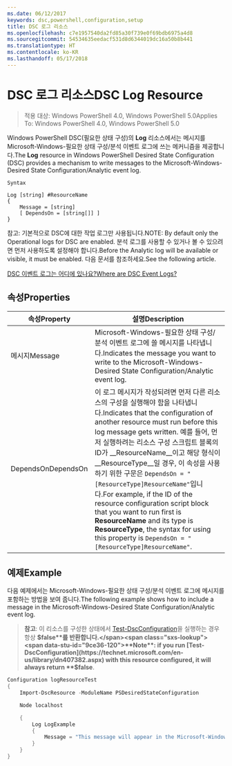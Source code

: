 ```yaml
---
ms.date: 06/12/2017
keywords: dsc,powershell,configuration,setup
title: DSC 로그 리소스
ms.openlocfilehash: c7e1957540da2fd85a30f739e0f69bdb6975a4d8
ms.sourcegitcommit: 54534635eedacf531d8d6344019dc16a50b8b441
ms.translationtype: HT
ms.contentlocale: ko-KR
ms.lasthandoff: 05/17/2018
---
```

# <a name="dsc-log-resource"></a><span data-ttu-id="9ce36-103">DSC 로그 리소스</span><span class="sxs-lookup"><span data-stu-id="9ce36-103">DSC Log Resource</span></span>

> <span data-ttu-id="9ce36-104">적용 대상: Windows PowerShell 4.0, Windows PowerShell 5.0</span><span class="sxs-lookup"><span data-stu-id="9ce36-104">Applies To: Windows PowerShell 4.0, Windows PowerShell 5.0</span></span>

<span data-ttu-id="9ce36-105">Windows PowerShell DSC(필요한 상태 구성)의 __Log__ 리소스에서는 메시지를 Microsoft-Windows-필요한 상태 구성/분석 이벤트 로그에 쓰는 메커니즘을 제공합니다.</span><span class="sxs-lookup"><span data-stu-id="9ce36-105">The __Log__ resource in Windows PowerShell Desired State Configuration (DSC) provides a mechanism to write messages to the Microsoft-Windows-Desired State Configuration/Analytic event log.</span></span>

```
Syntax

Log [string] #ResourceName
{
    Message = [string]
    [ DependsOn = [string[]] ]
}
```

<span data-ttu-id="9ce36-106">참고: 기본적으로 DSC에 대한 작업 로그만 사용됩니다.</span><span class="sxs-lookup"><span data-stu-id="9ce36-106">NOTE: By default only the Operational logs for DSC are enabled.</span></span>
<span data-ttu-id="9ce36-107">분석 로그를 사용할 수 있거나 볼 수 있으려면 먼저 사용하도록 설정해야 합니다.</span><span class="sxs-lookup"><span data-stu-id="9ce36-107">Before the Analytic log will be available or visible, it must be enabled.</span></span>
<span data-ttu-id="9ce36-108">다음 문서를 참조하세요.</span><span class="sxs-lookup"><span data-stu-id="9ce36-108">See the following article.</span></span>

[<span data-ttu-id="9ce36-109">DSC 이벤트 로그는 어디에 있나요?</span><span class="sxs-lookup"><span data-stu-id="9ce36-109">Where are DSC Event Logs?</span></span>](https://msdn.microsoft.com/en-us/powershell/dsc/troubleshooting#where-are-dsc-event-logs)

## <a name="properties"></a><span data-ttu-id="9ce36-110">속성</span><span class="sxs-lookup"><span data-stu-id="9ce36-110">Properties</span></span>
|  <span data-ttu-id="9ce36-111">속성</span><span class="sxs-lookup"><span data-stu-id="9ce36-111">Property</span></span>  |  <span data-ttu-id="9ce36-112">설명</span><span class="sxs-lookup"><span data-stu-id="9ce36-112">Description</span></span>   |
|---|---|
| <span data-ttu-id="9ce36-113">메시지</span><span class="sxs-lookup"><span data-stu-id="9ce36-113">Message</span></span>| <span data-ttu-id="9ce36-114">Microsoft-Windows-필요한 상태 구성/분석 이벤트 로그에 쓸 메시지를 나타냅니다.</span><span class="sxs-lookup"><span data-stu-id="9ce36-114">Indicates the message you want to write to the Microsoft-Windows-Desired State Configuration/Analytic event log.</span></span>|
| <span data-ttu-id="9ce36-115">DependsOn</span><span class="sxs-lookup"><span data-stu-id="9ce36-115">DependsOn</span></span> | <span data-ttu-id="9ce36-116">이 로그 메시지가 작성되려면 먼저 다른 리소스의 구성을 실행해야 함을 나타냅니다.</span><span class="sxs-lookup"><span data-stu-id="9ce36-116">Indicates that the configuration of another resource must run before this log message gets written.</span></span> <span data-ttu-id="9ce36-117">예를 들어, 먼저 실행하려는 리소스 구성 스크립트 블록의 ID가 __ResourceName__이고 해당 형식이 __ResourceType__일 경우, 이 속성을 사용하기 위한 구문은 `DependsOn = "[ResourceType]ResourceName"`입니다.</span><span class="sxs-lookup"><span data-stu-id="9ce36-117">For example, if the ID of the resource configuration script block that you want to run first is __ResourceName__ and its type is __ResourceType__, the syntax for using this property is `DependsOn = "[ResourceType]ResourceName"`.</span></span>|

## <a name="example"></a><span data-ttu-id="9ce36-118">예제</span><span class="sxs-lookup"><span data-stu-id="9ce36-118">Example</span></span>

<span data-ttu-id="9ce36-119">다음 예제에서는 Microsoft-Windows-필요한 상태 구성/분석 이벤트 로그에 메시지를 포함하는 방법을 보여 줍니다.</span><span class="sxs-lookup"><span data-stu-id="9ce36-119">The following example shows how to include a message in the Microsoft-Windows-Desired State Configuration/Analytic event log.</span></span>

> <span data-ttu-id="9ce36-120">**참고**: 이 리소스를 구성한 상태에서 [Test-DscConfiguration](https://technet.microsoft.com/en-us/library/dn407382.aspx)을 실행하는 경우 항상 **$false**를 반환합니다.</span><span class="sxs-lookup"><span data-stu-id="9ce36-120">**Note**: if you run [Test-DscConfiguration](https://technet.microsoft.com/en-us/library/dn407382.aspx) with this resource configured, it will always return **$false**.</span></span>

```powershell
Configuration logResourceTest
{
    Import-DscResource -ModuleName PSDesiredStateConfiguration

    Node localhost

    {
        Log LogExample
        {
            Message = "This message will appear in the Microsoft-Windows-Desired State Configuration/Analytic event log."
        }
    }
}
```